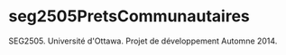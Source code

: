 seg2505PretsCommunautaires
==========================

SEG2505. Université d'Ottawa. Projet de développement Automne 2014.
